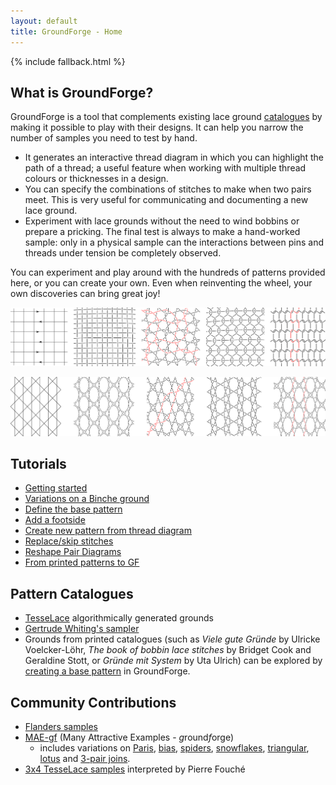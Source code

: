 ```yaml
---
layout: default
title: GroundForge - Home
---
```


{% include fallback.html %}

What is GroundForge?
--------------------

GroundForge is a tool that complements existing lace ground [catalogues](#pattern-catalogues) by making it possible to play with their designs. It can help you narrow the number of samples you need to test by hand.
* It generates an interactive thread diagram in which you can highlight the path of a thread; a useful feature when working with multiple thread colours or thicknesses in a design.
* You can specify the combinations of stitches to make when two pairs meet. This is very useful for communicating and documenting a new lace ground.
* Experiment with lace grounds without the need to wind bobbins or prepare a pricking. The final test is always to make a hand-worked sample: only in a physical sample can the interactions between pins and threads under tension be completely observed.

You can experiment and play around with the hundreds of patterns provided here, or you can create your own. Even when reinventing the wheel, your own discoveries can bring great joy!

![](images/weaving.png)

![](images/paris.png)

Tutorials
---------
* [Getting started](/GroundForge-help/index)
* [Variations on a Binche ground](/GroundForge-help/Binche)
* [Define the base pattern](/GroundForge-help/Advanced#define-the-base-pattern)
* [Add a footside](/GroundForge-help/Advanced#footside-tutorial)
* [Create new pattern from thread diagram](/GroundForge-help/Droste-effect)
* [Replace/skip stitches](/GroundForge-help/Replace)
* [Reshape Pair Diagrams](/GroundForge-help/Reshape-Patterns)
* [From printed patterns to GF](/GroundForge-help/Reversed-engineering-of-patterns)

Pattern Catalogues
-----------------
* [TesseLace](/tesselace-to-gf) algorithmically generated grounds
* [Gertrude Whiting's sampler](/gw-lace-to-gf)
* Grounds from printed catalogues (such as _Viele gute Gründe_ by Ulricke Voelcker-Löhr, _The book of bobbin lace stitches_ by Bridget Cook and Geraldine Stott, or _Gründe mit System_ by Uta Ulrich) can be explored by [creating a base pattern](/GroundForge-help/Advanced#define-the-base-pattern) in GroundForge.

Community Contributions
-----------------------
* [Flanders samples](/MAE-gf/docs/flanders)
* [MAE-gf](/MAE-gf/) (Many Attractive Examples - *g*round*f*orge)
  * includes variations on [Paris](/MAE-gf/docs/paris), [bias](/MAE-gf/docs/bias), [spiders](/MAE-gf/docs/spiders), [snowflakes](/MAE-gf/docs/snowflakes), [triangular](/MAE-gf/docs/tria), [lotus](/MAE-gf/docs/lotus) and [3-pair joins](/MAE-gf/docs/misca#3-paired-join).
* [3x4 TesseLace samples](/tesselace-to-gf/fouche_3x4) interpreted by Pierre Fouch&#233;
